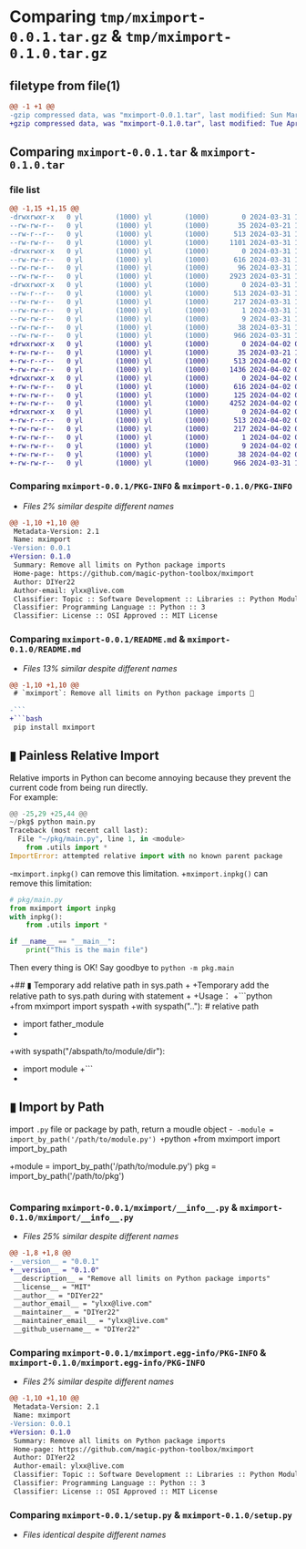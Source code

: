 # Comparing `tmp/mximport-0.0.1.tar.gz` & `tmp/mximport-0.1.0.tar.gz`

## filetype from file(1)

```diff
@@ -1 +1 @@
-gzip compressed data, was "mximport-0.0.1.tar", last modified: Sun Mar 31 18:20:38 2024, max compression
+gzip compressed data, was "mximport-0.1.0.tar", last modified: Tue Apr  2 05:29:08 2024, max compression
```

## Comparing `mximport-0.0.1.tar` & `mximport-0.1.0.tar`

### file list

```diff
@@ -1,15 +1,15 @@
-drwxrwxr-x   0 yl        (1000) yl        (1000)        0 2024-03-31 18:20:38.554906 mximport-0.0.1/
--rw-rw-r--   0 yl        (1000) yl        (1000)       35 2024-03-21 10:12:22.000000 mximport-0.0.1/MANIFEST.in
--rw-r--r--   0 yl        (1000) yl        (1000)      513 2024-03-31 18:20:38.554906 mximport-0.0.1/PKG-INFO
--rw-rw-r--   0 yl        (1000) yl        (1000)     1101 2024-03-31 18:17:48.000000 mximport-0.0.1/README.md
-drwxrwxr-x   0 yl        (1000) yl        (1000)        0 2024-03-31 18:20:38.550907 mximport-0.0.1/mximport/
--rw-rw-r--   0 yl        (1000) yl        (1000)      616 2024-03-31 17:44:15.000000 mximport-0.0.1/mximport/__info__.py
--rw-rw-r--   0 yl        (1000) yl        (1000)       96 2024-03-31 17:21:18.000000 mximport-0.0.1/mximport/__init__.py
--rw-rw-r--   0 yl        (1000) yl        (1000)     2923 2024-03-31 18:12:09.000000 mximport-0.0.1/mximport/main.py
-drwxrwxr-x   0 yl        (1000) yl        (1000)        0 2024-03-31 18:20:38.554906 mximport-0.0.1/mximport.egg-info/
--rw-r--r--   0 yl        (1000) yl        (1000)      513 2024-03-31 18:20:38.000000 mximport-0.0.1/mximport.egg-info/PKG-INFO
--rw-rw-r--   0 yl        (1000) yl        (1000)      217 2024-03-31 18:20:38.000000 mximport-0.0.1/mximport.egg-info/SOURCES.txt
--rw-rw-r--   0 yl        (1000) yl        (1000)        1 2024-03-31 18:20:38.000000 mximport-0.0.1/mximport.egg-info/dependency_links.txt
--rw-rw-r--   0 yl        (1000) yl        (1000)        9 2024-03-31 18:20:38.000000 mximport-0.0.1/mximport.egg-info/top_level.txt
--rw-rw-r--   0 yl        (1000) yl        (1000)       38 2024-03-31 18:20:38.554906 mximport-0.0.1/setup.cfg
--rw-rw-r--   0 yl        (1000) yl        (1000)      966 2024-03-31 17:14:58.000000 mximport-0.0.1/setup.py
+drwxrwxr-x   0 yl        (1000) yl        (1000)        0 2024-04-02 05:29:08.733122 mximport-0.1.0/
+-rw-rw-r--   0 yl        (1000) yl        (1000)       35 2024-03-21 10:12:22.000000 mximport-0.1.0/MANIFEST.in
+-rw-r--r--   0 yl        (1000) yl        (1000)      513 2024-04-02 05:29:08.729122 mximport-0.1.0/PKG-INFO
+-rw-rw-r--   0 yl        (1000) yl        (1000)     1436 2024-04-02 05:23:02.000000 mximport-0.1.0/README.md
+drwxrwxr-x   0 yl        (1000) yl        (1000)        0 2024-04-02 05:29:08.729122 mximport-0.1.0/mximport/
+-rw-rw-r--   0 yl        (1000) yl        (1000)      616 2024-04-02 05:28:58.000000 mximport-0.1.0/mximport/__info__.py
+-rw-rw-r--   0 yl        (1000) yl        (1000)      125 2024-04-02 04:02:06.000000 mximport-0.1.0/mximport/__init__.py
+-rw-rw-r--   0 yl        (1000) yl        (1000)     4252 2024-04-02 05:23:02.000000 mximport-0.1.0/mximport/main.py
+drwxrwxr-x   0 yl        (1000) yl        (1000)        0 2024-04-02 05:29:08.729122 mximport-0.1.0/mximport.egg-info/
+-rw-r--r--   0 yl        (1000) yl        (1000)      513 2024-04-02 05:29:08.000000 mximport-0.1.0/mximport.egg-info/PKG-INFO
+-rw-rw-r--   0 yl        (1000) yl        (1000)      217 2024-04-02 05:29:08.000000 mximport-0.1.0/mximport.egg-info/SOURCES.txt
+-rw-rw-r--   0 yl        (1000) yl        (1000)        1 2024-04-02 05:29:08.000000 mximport-0.1.0/mximport.egg-info/dependency_links.txt
+-rw-rw-r--   0 yl        (1000) yl        (1000)        9 2024-04-02 05:29:08.000000 mximport-0.1.0/mximport.egg-info/top_level.txt
+-rw-rw-r--   0 yl        (1000) yl        (1000)       38 2024-04-02 05:29:08.733122 mximport-0.1.0/setup.cfg
+-rw-rw-r--   0 yl        (1000) yl        (1000)      966 2024-03-31 17:14:58.000000 mximport-0.1.0/setup.py
```

### Comparing `mximport-0.0.1/PKG-INFO` & `mximport-0.1.0/PKG-INFO`

 * *Files 2% similar despite different names*

```diff
@@ -1,10 +1,10 @@
 Metadata-Version: 2.1
 Name: mximport
-Version: 0.0.1
+Version: 0.1.0
 Summary: Remove all limits on Python package imports
 Home-page: https://github.com/magic-python-toolbox/mximport
 Author: DIYer22
 Author-email: ylxx@live.com
 Classifier: Topic :: Software Development :: Libraries :: Python Modules
 Classifier: Programming Language :: Python :: 3
 Classifier: License :: OSI Approved :: MIT License
```

### Comparing `mximport-0.0.1/README.md` & `mximport-0.1.0/README.md`

 * *Files 13% similar despite different names*

```diff
@@ -1,10 +1,10 @@
 # `mximport`: Remove all limits on Python package imports 🚀
 
-```
+```bash
 pip install mximport
 ```
 ## ▮ Painless Relative Import
 
 Relative imports in Python can become annoying because they prevent the current code from being run directly.  
 For example:
 ```python
@@ -25,29 +25,44 @@
 ~/pkg$ python main.py
 Traceback (most recent call last):
   File "~/pkg/main.py", line 1, in <module>
     from .utils import *
 ImportError: attempted relative import with no known parent package
 ```
 
-`mximport.inpkg()` can remove this limitation.
+`mximport.inpkg()` can remove this limitation:
 
 ```python
 # pkg/main.py
 from mximport import inpkg
 with inpkg():
     from .utils import *
 
 if __name__ == "__main__":
     print("This is the main file")
 ```
 Then every thing is OK! Say goodbye to `python -m pkg.main`
 
 
+## ▮ Temporary add relative path in sys.path
+
+Temporary add the relative path to sys.path during with statement
+
+Usage：
+```python
+from mximport import syspath
+with syspath(".."):  # relative path
+    import father_module
+
+with syspath("/abspath/to/module/dir"):
+    import module
+```
+
 ## ▮ Import by Path
 
 import `.py` file or package by path, return a moudle object
-```
-module = import_by_path('/path/to/module.py')
+```python
+from mximport import import_by_path
 
+module = import_by_path('/path/to/module.py')
 pkg = import_by_path('/path/to/pkg')
 ```
```

### Comparing `mximport-0.0.1/mximport/__info__.py` & `mximport-0.1.0/mximport/__info__.py`

 * *Files 25% similar despite different names*

```diff
@@ -1,8 +1,8 @@
-__version__ = "0.0.1"
+__version__ = "0.1.0"
 __description__ = "Remove all limits on Python package imports"
 __license__ = "MIT"
 __author__ = "DIYer22"
 __author_email__ = "ylxx@live.com"
 __maintainer__ = "DIYer22"
 __maintainer_email__ = "ylxx@live.com"
 __github_username__ = "DIYer22"
```

### Comparing `mximport-0.0.1/mximport.egg-info/PKG-INFO` & `mximport-0.1.0/mximport.egg-info/PKG-INFO`

 * *Files 2% similar despite different names*

```diff
@@ -1,10 +1,10 @@
 Metadata-Version: 2.1
 Name: mximport
-Version: 0.0.1
+Version: 0.1.0
 Summary: Remove all limits on Python package imports
 Home-page: https://github.com/magic-python-toolbox/mximport
 Author: DIYer22
 Author-email: ylxx@live.com
 Classifier: Topic :: Software Development :: Libraries :: Python Modules
 Classifier: Programming Language :: Python :: 3
 Classifier: License :: OSI Approved :: MIT License
```

### Comparing `mximport-0.0.1/setup.py` & `mximport-0.1.0/setup.py`

 * *Files identical despite different names*

